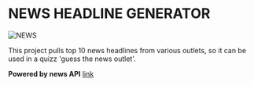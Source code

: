 # NEWS HEADLINE GENERATOR 

![NEWS](http://fivebars.co.uk/wp-content/uploads/2018/08/news-1.jpg)

This project pulls top 10 news headlines from various outlets, so it can be used in a quizz 'guess the news outlet'.

**Powered by news API**
[link](https://newsapi.org/s/uk-news-api)